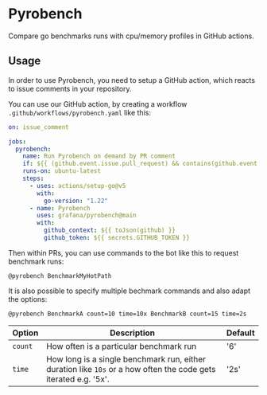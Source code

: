 # Pyrobench

Compare go benchmarks runs with cpu/memory profiles in GitHub actions.

## Usage

In order to use Pyrobench, you need to setup a GitHub action, which reacts to issue comments in your repository.

You can use our GitHub action, by creating a workflow `.github/workflows/pyrobench.yaml` like this:

```yaml
on: issue_comment

jobs:
  pyrobench:
    name: Run Pyrobench on demand by PR comment
    if: ${{ (github.event.issue.pull_request) && contains(github.event.comment.body, '@pyrobench') }}
    runs-on: ubuntu-latest
    steps:
      - uses: actions/setup-go@v5
        with:
          go-version: "1.22"
      - name: Pyrobench
        uses: grafana/pyrobench@main
        with:
          github_context: ${{ toJson(github) }}
          github_token: ${{ secrets.GITHUB_TOKEN }}
```

Then within PRs, you can use commands to the bot like this to request benchmark runs:

```
@pyrobench BenchmarkMyHotPath
```

It is also possible to specify multiple bechmark commands and also adapt the options:

```
@pyrobench BenchmarkA count=10 time=10x BenchmarkB count=15 time=2s
```

| Option  | Description                                                                                                     | Default |
| ------- | --------------------------------------------------------------------------------------------------------------- | ------- |
| `count` | How often is a particular benchmark run                                                                         | '6'     |
| `time`  | How long is a single benchmark run, either duration like `10s` or a how often the code gets iterated e.g. '5x'. | '2s'    |
